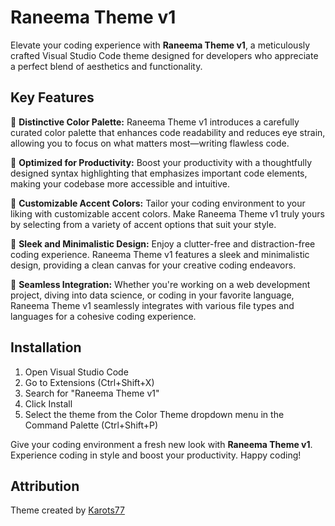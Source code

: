 # Raneema Theme v1

Elevate your coding experience with **Raneema Theme v1**, a meticulously crafted Visual Studio Code theme designed for developers who appreciate a perfect blend of aesthetics and functionality.

## Key Features

🎨 **Distinctive Color Palette:** Raneema Theme v1 introduces a carefully curated color palette that enhances code readability and reduces eye strain, allowing you to focus on what matters most—writing flawless code.

🚀 **Optimized for Productivity:** Boost your productivity with a thoughtfully designed syntax highlighting that emphasizes important code elements, making your codebase more accessible and intuitive.

🌈 **Customizable Accent Colors:** Tailor your coding environment to your liking with customizable accent colors. Make Raneema Theme v1 truly yours by selecting from a variety of accent options that suit your style.

🌟 **Sleek and Minimalistic Design:** Enjoy a clutter-free and distraction-free coding experience. Raneema Theme v1 features a sleek and minimalistic design, providing a clean canvas for your creative coding endeavors.

🔗 **Seamless Integration:** Whether you're working on a web development project, diving into data science, or coding in your favorite language, Raneema Theme v1 seamlessly integrates with various file types and languages for a cohesive coding experience.

## Installation

1. Open Visual Studio Code
2. Go to Extensions (Ctrl+Shift+X)
3. Search for "Raneema Theme v1"
4. Click Install
5. Select the theme from the Color Theme dropdown menu in the Command Palette (Ctrl+Shift+P)

Give your coding environment a fresh new look with **Raneema Theme v1**. Experience coding in style and boost your productivity. Happy coding!

## Attribution

Theme created by [Karots77](https://github.com/Adhnan23)
